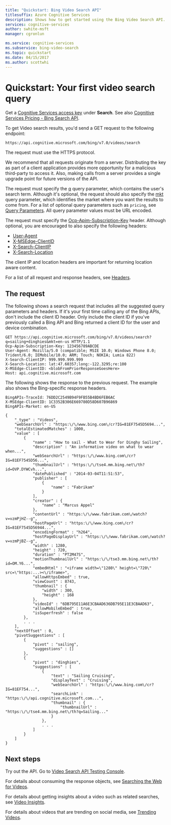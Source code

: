 ```yaml
---
title: "Quickstart: Bing Video Search API"
titlesuffix: Azure Cognitive Services
description: Shows how to get started using the Bing Video Search API.
services: cognitive-services
author: swhite-msft
manager: cgronlun

ms.service: cognitive-services
ms.subservice: bing-video-search
ms.topic: quickstart
ms.date: 04/15/2017
ms.author: scottwhi
---
```


# Quickstart: Your first video search query

Get a [Cognitive Services access key](https://azure.microsoft.com/try/cognitive-services/) under **Search**.  See also [Cognitive Services Pricing - Bing Search API](https://azure.microsoft.com/pricing/details/cognitive-services/search-api/).

To get Video search results, you'd send a GET request to the following endpoint:  
  
```
https://api.cognitive.microsoft.com/bing/v7.0/videos/search
```
   
The request must use the HTTPS protocol.

We recommend that all requests originate from a server. Distributing the key as part of a client application provides more opportunity for a malicious third-party to access it. Also, making calls from a server provides a single upgrade point for future versions of the API.

  
The request must specify the [q](https://docs.microsoft.com/rest/api/cognitiveservices/bing-video-api-v7-reference#query) query parameter, which contains the user's search term. Although it's optional, the request should also specify the [mkt](https://docs.microsoft.com/rest/api/cognitiveservices/bing-video-api-v7-reference#mkt) query parameter, which identifies the market where you want the results to come from. For a list of optional query parameters such as `pricing`, see [Query Parameters](https://docs.microsoft.com/rest/api/cognitiveservices/bing-video-api-v7-reference#query-parameters). All query parameter values must be URL encoded.  
  
The request must specify the [Ocp-Apim-Subscription-Key](https://docs.microsoft.com/rest/api/cognitiveservices/bing-video-api-v7-reference#subscriptionkey) header. Although optional, you are encouraged to also specify the following headers:  
  
-   [User-Agent](https://docs.microsoft.com/rest/api/cognitiveservices/bing-video-api-v7-reference#useragent)  
-   [X-MSEdge-ClientID](https://docs.microsoft.com/rest/api/cognitiveservices/bing-video-api-v7-reference#clientid)  
-   [X-Search-ClientIP](https://docs.microsoft.com/rest/api/cognitiveservices/bing-video-api-v7-reference#clientip)  
-   [X-Search-Location](https://docs.microsoft.com/rest/api/cognitiveservices/bing-video-api-v7-reference#location)  

The client IP and location headers are important for returning location aware content.  

For a list of all request and response headers, see [Headers](https://docs.microsoft.com/rest/api/cognitiveservices/bing-video-api-v7-reference#headers).


## The request

The following shows a search request that includes all the suggested query parameters and headers. If it's your first time calling any of the Bing APIs, don't include the client ID header. Only include the client ID if you've previously called a Bing API and Bing returned a client ID for the user and device combination. 
  
```  
GET https://api.cognitive.microsoft.com/bing/v7.0/videos/search?q=sailing+dinghies&mkt=en-us HTTP/1.1  
Ocp-Apim-Subscription-Key: 123456789ABCDE  
User-Agent: Mozilla/5.0 (compatible; MSIE 10.0; Windows Phone 8.0; Trident/6.0; IEMobile/10.0; ARM; Touch; NOKIA; Lumia 822)  
X-Search-ClientIP: 999.999.999.999  
X-Search-Location: lat:47.60357;long:-122.3295;re:100  
X-MSEdge-ClientID: <blobFromPriorResponseGoesHere>  
Host: api.cognitive.microsoft.com  
```  

The following shows the response to the previous request. The example also shows the Bing-specific response headers.

```
BingAPIs-TraceId: 76DD2C2549B94F9FB55B4BD6FEB6AC
X-MSEdge-ClientID: 1C3352B306E669780D58D607B96869
BingAPIs-Market: en-US

{
    "_type" : "Videos",
    "webSearchUrl" : "https:\/\/www.bing.com\/cr?IG=81EF7545D5694...",
    "totalEstimatedMatches" : 1000,
    "value" : [
        {
            "name" : "How to sail - What to Wear for Dinghy Sailing",
            "description" : "An informative video on what to wear when...",
            "webSearchUrl" : "https:\/\/www.bing.com\/cr?IG=81EF7545D56...",
            "thumbnailUrl" : "https:\/\/tse4.mm.bing.net\/th?id=OVP.DYWCvh...",
            "datePublished" : "2014-03-04T11:51:53",
            "publisher" : [
                {
                    "name" : "Fabrikam"
                }
            ],
            "creator" : {
                "name" : "Marcus Appel"
            },
            "contentUrl" : "https:\/\/www.fabrikam.com\/watch?v=vzmPjHZ--g",
            "hostPageUrl" : "https:\/\/www.bing.com\/cr?IG=81EF7545D56944...",
            "encodingFormat" : "h264",
            "hostPageDisplayUrl" : "https:\/\/www.fabrikam.com\/watch?v=vzmPjBZ--g",
            "width" : 1280,
            "height" : 720,
            "duration" : "PT2M47S",
            "motionThumbnailUrl" : "https:\/\/tse3.mm.bing.net\/th?id=OM.Y6...",
            "embedHtml" : "<iframe width=\"1280\" height=\"720\" src=\"https:...><\/iframe>",
            "allowHttpsEmbed" : true,
            "viewCount" : 8743,
            "thumbnail" : {
                "width" : 300,
                "height" : 168
            },
            "videoId" : "6DB795E11A6E3CBAAD636DB795E11E3CBAAD63",
            "allowMobileEmbed" : true,
            "isSuperfresh" : false
        },
        . . .
    ],
    "nextOffset" : 0,
    "pivotSuggestions" : [
        {
            "pivot" : "sailing",
            "suggestions" : []
        },
        {
            "pivot" : "dinghies",
            "suggestions" : [
                {
                    "text" : "Sailing Cruising",
                    "displayText" : "Cruising",
                    "webSearchUrl" : "https:\/\/www.bing.com\/cr?IG=81EF754...",
                    "searchLink" : "https:\/\/api.cognitive.microsoft.com...",
                    "thumbnail" : {
                        "thumbnailUrl" : "https:\/\/tse4.mm.bing.net\/th?q=Sailing..."
                    }
                },
                . . .
            ]
        }
    ]
}
```

## Next steps

Try out the API. Go to [Video Search API Testing Console](https://dev.cognitive.microsoft.com/docs/services/56b43f3ccf5ff8098cef3809/operations/58113fe5e31dac0a1ce6b0a8). 

For details about consuming the response objects, see [Searching the Web for Videos](./search-the-web.md).

For details about getting insights about a video such as related searches, see [Video Insights](./video-insights.md).  
  
For details about videos that are trending on social media, see [Trending Videos](./trending-videos.md).  
